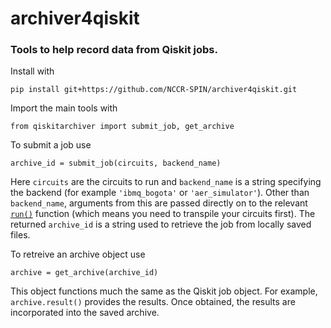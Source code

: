 # archiver4qiskit

### Tools to help record data from Qiskit jobs.

Install with

```
pip install git+https://github.com/NCCR-SPIN/archiver4qiskit.git
```

Import the main tools with

```
from qiskitarchiver import submit_job, get_archive
```

To submit a job use

```
archive_id = submit_job(circuits, backend_name)
```

Here `circuits` are the circuits to run and `backend_name` is a string specifying the backend (for example `'ibmq_bogota'` or `'aer_simulator'`). Other than `backend_name`, arguments from this are passed directly on to the relevant [`run()`](https://qiskit.org/documentation/stubs/qiskit.providers.ibmq.IBMQBackend.html#qiskit.providers.ibmq.IBMQBackend.run) function (which means you need to transpile your circuits first). The returned `archive_id` is a string used to retrieve the job from locally saved files.

To retreive an archive object use

```
archive = get_archive(archive_id)
```

This object functions much the same as the Qiskit job object. For example, `archive.result()` provides the results. Once obtained, the results are incorporated into the saved archive.
